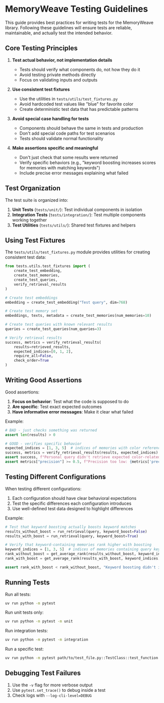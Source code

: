 # MemoryWeave Testing Guidelines

This guide provides best practices for writing tests for the MemoryWeave library. Following these guidelines will ensure tests are reliable, maintainable, and actually test the intended behavior.

## Core Testing Principles

1. **Test actual behavior, not implementation details**
   - Tests should verify what components do, not how they do it
   - Avoid testing private methods directly
   - Focus on validating inputs and outputs

2. **Use consistent test fixtures**
   - Use the utilities in `tests/utils/test_fixtures.py`
   - Avoid hardcoded test values like "blue" for favorite color
   - Create deterministic test data that has predictable patterns

3. **Avoid special case handling for tests**
   - Components should behave the same in tests and production
   - Don't add special code paths for test scenarios
   - Tests should validate normal functionality

4. **Make assertions specific and meaningful**
   - Don't just check that some results were returned
   - Verify specific behaviors (e.g., "keyword boosting increases scores for memories with matching keywords")
   - Include precise error messages explaining what failed

## Test Organization

The test suite is organized into:

1. **Unit Tests** (`tests/unit/`): Test individual components in isolation
2. **Integration Tests** (`tests/integration/`): Test multiple components working together
3. **Test Utilities** (`tests/utils/`): Shared test fixtures and helpers

## Using Test Fixtures

The `tests/utils/test_fixtures.py` module provides utilities for creating consistent test data:

```python
from tests.utils.test_fixtures import (
    create_test_embedding,
    create_test_memories,
    create_test_queries,
    verify_retrieval_results
)

# Create test embeddings
embedding = create_test_embedding("Test query", dim=768)

# Create test memory set
embeddings, texts, metadata = create_test_memories(num_memories=10)

# Create test queries with known relevant results
queries = create_test_queries(num_queries=3)

# Verify retrieval results
success, metrics = verify_retrieval_results(
    results=retrieved_results,
    expected_indices=[0, 1, 2],
    require_all=False,
    check_order=True
)
```

## Writing Good Assertions

Good assertions:

1. **Focus on behavior**: Test what the code is supposed to do
2. **Are specific**: Test exact expected outcomes
3. **Have informative error messages**: Make it clear what failed

Example:

```python
# BAD - just checks something was returned
assert len(results) > 0

# GOOD - verifies specific behavior
expected_indices = [1, 3, 5]  # indices of memories with color references
success, metrics = verify_retrieval_results(results, expected_indices)
assert success, f"Personal query didn't retrieve expected color-related memories. Metrics: {metrics}"
assert metrics["precision"] >= 0.5, f"Precision too low: {metrics['precision']}"
```

## Testing Different Configurations

When testing different configurations:

1. Each configuration should have clear behavioral expectations
2. Test the specific differences each configuration introduces
3. Use well-defined test data designed to highlight differences

Example:

```python
# Test that keyword boosting actually boosts keyword matches
results_without_boost = run_retrieval(query, keyword_boost=False)
results_with_boost = run_retrieval(query, keyword_boost=True)

# Verify that keyword-containing memories rank higher with boosting
keyword_indices = [1, 3, 5]  # indices of memories containing query keywords
rank_without_boost = get_average_rank(results_without_boost, keyword_indices)
rank_with_boost = get_average_rank(results_with_boost, keyword_indices)

assert rank_with_boost < rank_without_boost, "Keyword boosting didn't improve ranking of keyword matches"
```

## Running Tests

Run all tests:
```bash
uv run python -m pytest
```

Run unit tests only:
```bash
uv run python -m pytest -m unit
```

Run integration tests:
```bash
uv run python -m pytest -m integration
```

Run a specific test:
```bash
uv run python -m pytest path/to/test_file.py::TestClass::test_function
```

## Debugging Test Failures

1. Use the `-v` flag for more verbose output
2. Use `pytest.set_trace()` to debug inside a test
3. Check logs with `--log-cli-level=DEBUG`